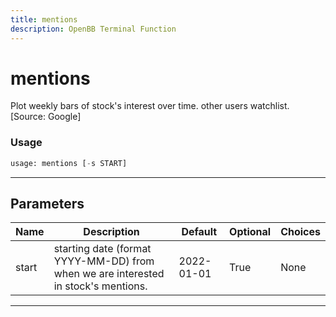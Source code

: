 ```yaml
---
title: mentions
description: OpenBB Terminal Function
---
```


# mentions

Plot weekly bars of stock's interest over time. other users watchlist. [Source: Google]

### Usage

```python
usage: mentions [-s START]
```

---

## Parameters

| Name | Description | Default | Optional | Choices |
| ---- | ----------- | ------- | -------- | ------- |
| start | starting date (format YYYY-MM-DD) from when we are interested in stock's mentions. | 2022-01-01 | True | None |

---
